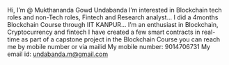  Hi, I’m @ Mukthananda Gowd Undabanda
 I’m interested in Blockchain tech roles and non-Tech roles, Fintech and Research analyst...
 I did a 4months Blockchain Course through IIT KANPUR...
 I’m an enthusiast in Blockchain, Cryptocurrency and fintech
 I have created a few smart contracts in real-time as part of a capstone project in the Blockchain Course 
 you can reach me by mobile number or via mailid
 My mobile number: 9014706731
 My email id: undabanda.m@gmail.com


<!---
Muktha is a ✨ special ✨ repository because its `README.md` (this file) appears on your GitHub profile.
You can click the Preview link to take a look at your changes.
--->
